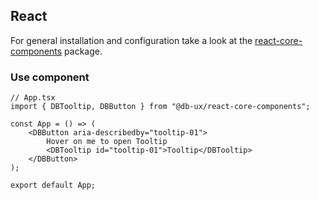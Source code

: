 ## React

For general installation and configuration take a look at the [react-core-components](https://www.npmjs.com/package/@db-ux/react-core-components) package.

### Use component

```tsx App.tsx
// App.tsx
import { DBTooltip, DBButton } from "@db-ux/react-core-components";

const App = () => (
	<DBButton aria-describedby="tooltip-01">
		Hover on me to open Tooltip
		<DBTooltip id="tooltip-01">Tooltip</DBTooltip>
	</DBButton>
);

export default App;
```
